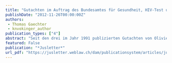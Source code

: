 ```yaml
---
title: "Gutachten im Auftrag des Bundesamtes für Gesundheit, HIV-Test und Informed Consent"
publishDate: "2012-11-26T00:00:00Z"
authors: 
 - Thomas Gaechter 
 - knvokinger_author
publication_types: ["4"]
abstract: "Seit den drei im Jahr 1991 publizierten Gutachten von Olivier Guillod, Karl-Ludwig Kunz und Christoph Andreas Zenger zu Rechtsfragen im Zusammenhang mit AIDS haben sich massgebliche Faktoren im Umgang mit HIV/Aids verändert. Die Krankheit ist heute therapierbar und gesellschaftlich wurden zahlreiche Vorurteile abgebaut. Die vorliegende Studie untersucht, ob die damals gestellten Rechtsfragen, insbesondere im Zusammenhang mit dem Erfordernis der Aufklärung und der Einwilligung des Patienten im Vorfeld eines HIV-Tests (Informed Consent), nach wie vor gleich zu beantworten sind. Im Zentrum steht die Frage, ob im gewandelten Umfeld in bestimmten Konstellationen auf den Informed Consent verzichtet werden kann."
featured: False
publication: "*Jusletter*"
url_pdf: "https://jusletter.weblaw.ch/dam/publicationsystem/articles/jusletter/Jusletter/2012/26.%20November%202012/f5af3d11-6a42-4ec6-b4db-5da290a61686/pdf_de.pdf"
---
```

